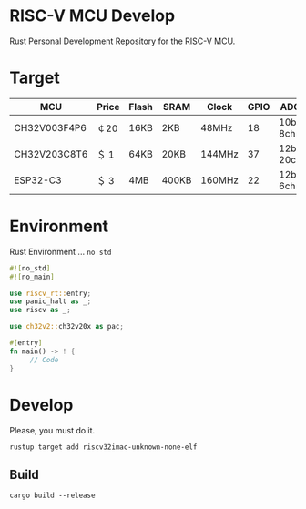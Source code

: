 # RISC-V MCU Develop
Rust Personal Development Repository for the RISC-V MCU.

# Target
| MCU           | Price | Flash | SRAM | Clock  | GPIO | ADC | UART | I2C | SPI |
| ------------- | ------|-------|------|--------|------|-----|------|-----|-----|
| CH32V003F4P6  | ￠20  | 16KB  | 2KB  | 48MHz  | 18  | 10bit  8ch | 1ch  | 1ch | 1ch |
| CH32V203C8T6  | ＄ 1  | 64KB  | 20KB | 144MHz | 37  | 12bit 20ch | 4ch  | 2ch | 2ch |
| ESP32-C3      | ＄ 3  |  4MB  | 400KB| 160MHz | 22  | 12bit  6ch | 2ch  | 1ch | 2ch |

# Environment
Rust Environment ... `no std`

```rust
#![no_std]
#![no_main]

use riscv_rt::entry;
use panic_halt as _;
use riscv as _;

use ch32v2::ch32v20x as pac;

#[entry]
fn main() -> ! {
     // Code
}
```

# Develop
Please, you must do it.

```shell
rustup target add riscv32imac-unknown-none-elf
```
## Build

```shell
cargo build --release
```